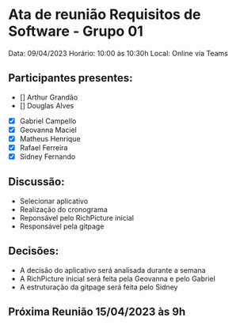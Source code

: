 # Ata de reunião Requisitos de Software - Grupo 01
Data: 09/04/2023
Horário: 10:00 às 10:30h
Local: Online via Teams

## Participantes presentes:
- [] Arthur Grandão
- [] Douglas Alves
- [x] Gabriel Campello
- [x] Geovanna Maciel
- [x] Matheus Henrique
- [x] Rafael Ferreira
- [x] Sidney Fernando

## Discussão:
* Selecionar aplicativo
* Realização do cronograma
* Reponsável pelo RichPicture inicial
* Responsável pela gitpage

## Decisões:
* A decisão do aplicativo será analisada durante a semana
* A RichPicture inicial será feita pela Geovanna e pelo Gabriel
* A estruturação da gitpage será feita pelo Sidney

## Próxima Reunião 15/04/2023 às 9h